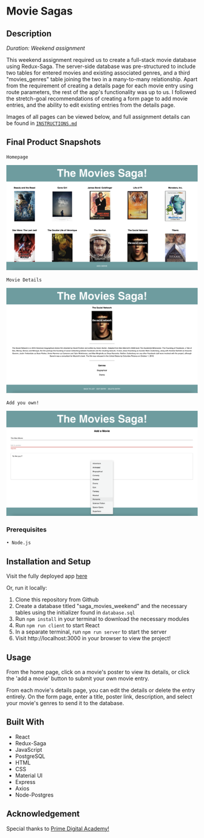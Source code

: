 # Movie Sagas

## Description
*Duration: Weekend assignment*

This weekend assignment required us to create a full-stack movie database using Redux-Saga. The server-side database was pre-structured to include two tables for entered movies and existing associated genres, and a third "movies_genres" table joining the two in a many-to-many relationship. Apart from the requirement of creating a details page for each movie entry using route parameters, the rest of the app's functionality was up to us. I followed the stretch-goal recommendations of creating a form page to add movie entries, and the ability to edit existing entries from the details page. 

Images of all pages can be viewed below, and full assignment details can be found in [`INSTRUCTIONS.md`](INSTRUCTIONS.md)

## Final Product Snapshots

    Homepage

![Wireframe](./wireframes/MovieSagas_Home_Page.png)

    Movie Details

![Wireframe](./wireframes/MovieSagas_Details_Page.png)

    Add you own!

![Wireframe](./wireframes/MovieSagas_Form_Page.png)

### Prerequisites
    • Node.js

## Installation and Setup

Visit the fully deployed app [here](https://gentle-savannah-70307.herokuapp.com/)

Or, run it locally:

1. Clone this repository from Github
2. Create a database titled "saga_movies_weekend" and the necessary tables using the initializer found in `database.sql`
3. Run `npm install` in your terminal to download the necessary modules
4. Run `npm run client` to start React
5. In a separate terminal, run `npm run server` to start the server
6. Visit http://localhost:3000 in your browser to view the project!

## Usage

From the home page, click on a movie's poster to view its details, or click the 'add a movie' button to submit your own movie entry. 

From each movie's details page, you can edit the details or delete the entry entirely. On the form page, enter a title, poster link, description, and select your movie's genres to send it to the database. 


## Built With

* React
* Redux-Saga
* JavaScript
* PostgreSQL
* HTML
* CSS
* Material UI
* Express 
* Axios
* Node-Postgres

## Acknowledgement

Special thanks to [Prime Digital Academy!](https://github.com/PrimeAcademy) 
